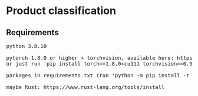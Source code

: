 # Product classification

## Requirements

<pre>
python 3.8.10

pytorch 1.8.0 or higher + torchvision, available here: https://pytorch.org/get-started/previous-versions/
or just run 'pip install torch==1.8.0+cu111 torchvision==0.9.0+cu111 -f https://download.pytorch.org/whl/torch_stable.html'

packages in requirements.txt (run 'python -m pip install -r - requirements.txt')

maybe Rust: https://www.rust-lang.org/tools/install
</pre>
